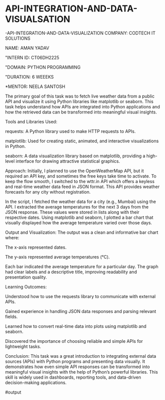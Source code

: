 # API-INTEGRATION-AND-DATA-VISUALSATION
-API-INTEGRATION-AND-DATA-VISUALIZATION
COMPANY: CODTECH IT SOLUTIONS

NAME: AMAN YADAV

"INTERN ID: CT06DH2225

"DOMAIN: PYTHON PROGRAMMING

"DURATION: 6 WEEEKS

*MENTOR: NEELA SANTOSH

The primary goal of this task was to fetch live weather data from a public API and visualize it using Python libraries like matplotlib or seaborn. This task helps understand how APIs are integrated into Python applications and how the retrieved data can be transformed into meaningful visual insights.

Tools and Libraries Used:

requests: A Python library used to make HTTP requests to APIs.

matplotlib: Used for creating static, animated, and interactive visualizations in Python.

seaborn: A data visualization library based on matplotlib, providing a high-level interface for drawing attractive statistical graphics.

Approach: Initially, I planned to use the OpenWeatherMap API, but it required an API key, and sometimes the free keys take time to activate. To keep the flow smooth, I switched to the wttr.in API which offers a keyless and real-time weather data feed in JSON format. This API provides weather forecasts for any city without registration.

In the script, I fetched the weather data for a city (e.g., Mumbai) using the API. I extracted the average temperatures for the next 3 days from the JSON response. These values were stored in lists along with their respective dates. Using matplotlib and seaborn, I plotted a bar chart that visually displayed how the average temperature varied over those days.

Output and Visualization: The output was a clean and informative bar chart where:

The x-axis represented dates.

The y-axis represented average temperatures (°C).

Each bar indicated the average temperature for a particular day. The graph had clear labels and a descriptive title, improving readability and presentation quality.

Learning Outcomes:

Understood how to use the requests library to communicate with external APIs.

Gained experience in handling JSON data responses and parsing relevant fields.

Learned how to convert real-time data into plots using matplotlib and seaborn.

Discovered the importance of choosing reliable and simple APIs for lightweight tasks.

Conclusion: This task was a great introduction to integrating external data sources (APIs) with Python programs and presenting data visually. It demonstrates how even simple API responses can be transformed into meaningful visual insights with the help of Python’s powerful libraries. This skill is widely used in dashboards, reporting tools, and data-driven decision-making applications.

#output 
